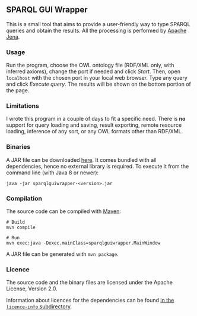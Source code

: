 SPARQL GUI Wrapper
------------------

This is a small tool that aims to provide a user-friendly way to type
SPARQL queries and obtain the results.  All the processing is
performed by [Apache Jena](https://jena.apache.org/).

### Usage

Run the program, choose the OWL ontology file (RDF/XML only, with
inferred axioms), change the port if needed and click *Start*.  Then,
open `localhost` with the chosen port in your local web browser. Type
any query and click *Execute query*. The results will be shown on the
bottom portion of the page.

### Limitations

I wrote this program in a couple of days to fit a specific need.
There is **no** support for query loading and saving, result
exporting, remote resource loading, inference of any sort, or any OWL
formats other than RDF/XML.

### Binaries

A JAR file can be downloaded [here](../../releases). It comes bundled with
all dependencies, hence no external library is required. To execute it
from the command line (with Java 8 or newer):

    java -jar sparqlguiwrapper-<version>.jar

### Compilation

The source code can be compiled with [Maven](https://maven.apache.org/):

    # Build
    mvn compile
    
    # Run
    mvn exec:java -Dexec.mainClass=sparqlguiwrapper.MainWindow

A JAR file can be generated with `mvn package`.

### Licence

The source code and the binary files are licensed under the Apache
License, Version 2.0.

Information about licences for the dependencies can be found
[in the `licence-info` subdirectory](licence-info/).
